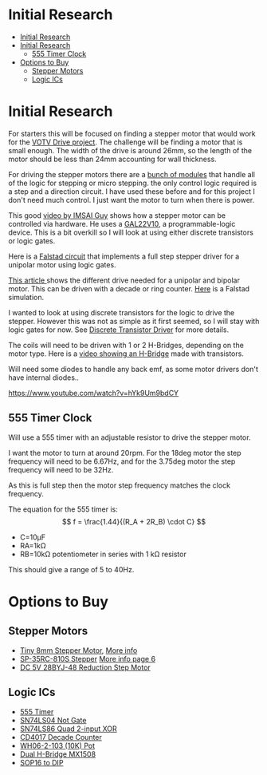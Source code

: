 # Initial Research

- [Initial Research](#initial-research)
- [Initial Research](#initial-research-1)
  - [555 Timer Clock](#555-timer-clock)
- [Options to Buy](#options-to-buy)
  - [Stepper Motors](#stepper-motors)
  - [Logic ICs](#logic-ics)



# Initial Research
For starters this will be focused on finding a stepper motor that would work for the [VOTV Drive project](../../../Projects/VOTV%20Drive/README.md). 
The challenge will be finding a motor that is small enough. The width of the drive is around 26mm, so the length of the motor should be less than 24mm accounting for wall thickness.

For driving the stepper motors there are a [bunch of modules](https://www.pololu.com/category/120/stepper-motor-drivers) that handle all of the logic for stepping or micro stepping. the only control logic required is a step and a direction circuit. I have used these before and for this project I don't need much control. I just want the motor to turn when there is power.

This good [video by IMSAI Guy](https://youtu.be/bZJoiB56N74) shows how a stepper motor can be controlled via hardware. He uses a [GAL22V10](https://web.mit.edu/6.115/www/document/22v10.pdf), a programmable-logic device. This is a bit overkill so I will look at using either discrete transistors or logic gates.

Here is a [Falstad circuit](https://www.falstad.com/circuit/circuitjs.html?ctz=CQAgjCAMB0l3BWcMBMcUHYMGZIA4UA2ATmIxAUgoqoQFMBaMMAKDEIBYQG08QUUXBthT9BUEFyq0JAMwCGAGwDOdKCwDu3bAlEChvMVJYA3bijx9shPj0sgR0iRxlOYCFsvP3H5-A7QJCAUVOhYAc28rGyiHPCl1SIZCf19k1OsJSE1uDECUBEJcyC4CouytBgwYstz8wvVKvKpiIqr68pYAJ25dPla6lvKaeByGPqNeixABiqm+fV7qybnx5bBptaKwYlFVzioN2wR16ez2JCqS8BTuGz52KiLiaFJSbA3rYg48BA2WABKuRiR24eDg4DOzkObig0A8TRBmwOkL42R6VRqDUxDyhYHgoyS1SsumB0TR6gAxmT+PYcQ5SVxsIxyIR4YQwFg8IRCAUEC4MEgYHAIKtibTbBhrhY0WNxbV6TLGvNJsJSYtsgBJEDggKHXZ6rLwihsfk3SQiG5UDiWqiiJAI7jMPR0y1K1Zu12iXwe72BXU+saWtLBmK+hwgg3WWWVUO2S0cdjK4SiRPbIpp5VJjg-O5cHMxvOSXPJJmBfZlqhMDaGuaPC2ies-aQ5Ju63PN5Ud9t8Qot7W5vvgA1D6TGx1Ny07VO2liKEAYeIRvjxclGyCXGDOuAcQQcQoYHZgX7qWQge4NhcxG1+8DG4UoFgAFwoUcChAaPvA3A4rzepDwXZiAJe1YH-YhAKIP4CGZBhiGQKgABM6AUABXRQn26V8-VoGsv3xOAsI-IpcC4YiVgQwjInI7BMhosNTwXa5SKvKxmOwO8hVgR8tClJlrho645nlex5XEYSanEciNVMChlkWaTxOhag3HhCI5KKRYTk0lwshycVfAMsN9JiaNWMkJMJLXRcmWMrQLxvc8GkcuZyMc7TL3RJyM0tNzZko1znIGcUOFmEy+ALczQs6HoyB80Q4skfyCMIs9iDw65uX4pkOLAe9uPUvyinIv49nUWLlhYxKNQCrDmGYwJ8XEfDRhfJrKxmSry2-GBCFoyBaN3H4wFogQ0WgD9BEcSAj2IQpSQIkBkLQjCWDSmtHKyy8p3yyAeJ1TgLKKLazLmVdlwO2zCxOmITvLHItsWMTjC0RKqoyl6Zg2y1Epch7DsirbouVX6BiBsKtHBooQrCyI3syN7SRbLQPPc5Z+U+jyMfAfEuGxutccNeq8ZzEHlkc-FnNnLRKfi5AGg8usNyKLGa0ZnJSo0ig8PulHyYTAHqe5nDiysXnhxFyLAxpqNr0O06cg4eW5fzIXHvsR7xP+0pxGqrXIcOlFEpRM7Dr4y7z10uYla4GzJEO865k5nA6Zd5UPPOm2dVzJ2a1Ie0azdpmGn94WZgNYPjtzWnw72HJEvOmPHdbQm3eJmZbid5ZWkOQmc-d5Zzo8-Psjh5ZBQS8uGNNrh0tEcU67J54ay2xua4t1uazmRvzoTn34-LwJG+aZUtpRcUTe1hcly2oOHtzO3Z6Xdu8EtJfjHW0Rzq286dq4vbn2QcQ3cSoPvwYX9wIgoCQIoMD-0gj9j0ERh4MW5b5HQzCenTtO9ttzIMJCIVWhkPZYJtarURDjWciuwKTZE3guf0ZtAi0U4nCA+IDvb9Gzl3WqvFbpmxiG3HIsDA7EK7kRBo50yFlRSoFKOvZC793shrXM5Fk4EL4HbHhy9wrT1trdIW4o3YiL4ZEDyKJJENBbGYSRulyIQOtK4I0joJ4KIaJPLhTFBF8C0TopBTwGgjwQQYkeIjUG5V2o+KB0NSTkTti2HoDj3yaKtrVHoCADRu2doAyih8vH1zosYvxooJr9UGoIPAI0RBnAmroG8Ip0pzUmghJaKFP6rTPBec64pd6NmsXOARxTcnLwwVxbcJQoI7EXAUHQWYDSOSaULZpM4gmdC0F7O2ZlHE5B6UuMyo4+kxCHNOCgmcWAAHtJBPCZDM0gMy4RlUbNgeC2AWBAA) that implements a full step stepper driver for a unipolar motor using logic gates.

[This article ](https://www.globalspec.com/reference/8273/348308/3-8-4-stepper-motors) shows the different drive needed for a unipolar and bipolar motor. This can be driven with a decade or ring counter. [Here](https://www.falstad.com/circuit/circuitjs.html?ctz=CQAgjCAMB0l3BWcMBMcUHYMGZIA4UA2ATmIxAUgoqoQFMBaMMAKAHMQHD8Rs1PueXtkJQoLAO6cM-FAlEMMkACwg5oyJOmEh66bPnipi-sQUyqezQCdOCFELP6qT2vE3H7ulKoZeQrlp+Dmo+dhiiKGEe4aJgIX4R4MQoRgLKVPFCiXEhmmCESIoq4NwCeEIFVKLE0KSkYHgYynzEjWDYLABK2pUJeHDgeWIZyGJUMAhBEX3ZhKNZ4raKOmqGK7NiYO5w7L289vsiQhMsAMb7DtkzB6mq2IzkCHXYSnjYH9hNkB0nsD9pDZqCrSEpXQE3PRA8ExYLeXzYQ5RVSaAA2IAweHuqyxQmO41gSBgzDQkC+eEI82R+AgmgAZiAdEIWqkbizeKkwNAibAUCwAC4UFIc6qGPgTcBQaCED5k7DKHx4Dp8PLS+wsuBgNrEeSHbZUAAmdDpAEMAK6o-ksWwIYXiijxEVbeDWxlikqFSLRZAujie4Sif3404MpT3Eo3XD3bDgblSyB8qRh3ge90orSQkGQ6IZ1bIt1e9MANwoSXz-vzEtGRIJUw4CDLYQbkVGpyTq3tkdWMS7QjZBTSvYxWN43a0TJA7P97Ji074pdEM9dc9S09cPt2UjXojZgXbzOUfdWykCtjIi-n58n6-1uwZbVSUZAFPD0djPITe23BYdqVOZ6SJ8r0rDcbHAbZ7n4bYwntTIXUFaDIJcQD+EyThlDqepSDwFJiHcVJnkgLDiBwogEEaHxGGIH0QCNU0LSte9HXZF9J3necuQ-RNn3mScB1Y4MtFxUchAEscpDE0TeNgoTePzbN0ykK8gMdJ8YgfNjUivJcJN45RDx41QTw0LRtKcVjjLSCynF3EyOGUkQAkAw42wXTS3IQfS0mbCgvOYEpPMU8CSntfzVECtJtI4yBDB05BYuiwwfJibYkqSciCKSGIMo81TUK0Hz2Q+C8-wKvKqC+JC0mKtRRhquLWPBRqc101R82AlrDMZUYr3mVzWOTVi+rSZReMxIzeOE7LHRwSIs0c7KkmE0bVCmsqtOFHLZrSVKak2x1SFKqRdufAyTsOyKlrOmLRDW46IIxRywoCMpFpqMpnrMVyfOEnyvvEeykgwQ4rxufreI0m4NPUpINNY6HZNWyaIcddTHWEq87qcndTBm-LWu6qgbmGmIBpHAaFqEgzxq6mnScm+cyfTJjUmE1jhI4uMYE-BCE1UbbQYWyUGAw4iSNw-CKFgYjSMKCjlComi6PNS1XWe7bEMejQN1dUHTCSEnQK-QwNP9FITnEFmMX4Ab+A+d94z5ADboMq9oaN-dadWBGtxNmbvdR5dDGEs3UY9n9fquk5xxBEPg4MntVhp5OR0TvsRxud4joxJPHJuOm9h84ai8MU4SyL0Z-UNqhq3GKUpk94aq9bXM+wjVYSYzCN+H9CxLYxbuiaTu2Y04x3jZ3Q5e9TpYfz75uJVvMDbVZRytqF28BSFVfA0Mba0JFzCsNIvD4AI6Xj5SOWCAVhhqP1WjjRVxjGVj6mcQMzmuJYdEU9W6mZ7cyQCgaAIgiKEF+HhBsuASKMGjlIcEiD5omSkCtYcbVRgF2OmUSyixLIpTKPiKo14UGcHYqsYhgljDzgyFQBg5Do4FBjEwYU7IwBJCnGMGsEoeF11hIiVI+Z6GHDQfwkRvEWF3F4rCPSgwuBVRkVVHwFV8a1RUZYTBqctCVSdDotA8DgS6BBHfOaBiTGTjkU4GEQQ8FyMWMowE9i6qOQcTEPRPAmBlH0Y4rxHjiG0PEAAe3AEIaSFjSAWKlH+NQ4EkCdCAA) is a Falstad simulation.

I wanted to look at using discrete transistors for the logic to drive the stepper. However this was not as simple as it first seemed, so I will stay with logic gates for now.
See [Discrete Transistor Driver](./Discrete_Transistor_Driver.md) for more details. 

The coils will need to be driven with 1 or 2 H-Bridges, depending on the motor type. Here is a [video showing an H-Bridge](https://youtu.be/5b6qWVo6lcU) made with transistors. 

Will need some diodes to handle any back emf, as some motor drivers don't have internal diodes..

https://www.youtube.com/watch?v=hYk9Um9bdCY

## 555 Timer Clock
Will use a 555 timer with an adjustable resistor to drive the stepper motor.

I want the motor to turn at around 20rpm. For the 18deg motor the step frequency will need to be 6.67Hz, and for the 3.75deg motor the step frequency will need to be 32Hz.

As this is full step then the motor step frequency matches the clock frequency.

The equation for the 555 timer is:
$$
f = \frac{1.44}{(R_A + 2R_B) \cdot C}
$$

- C=10μF
- RA=1kΩ
- RB=10kΩ potentiometer in series with 1 kΩ resistor

This should give a range of 5 to 40Hz.

# Options to Buy

## Stepper Motors

- [Tiny 8mm Stepper Motor](https://www.aliexpress.com/item/1005009362113907.html), [More info](https://makerselectronics.com/product/micro-miniature-stepper-motor-8mm-2-phase-4-wire-with-copper-gear-for-camera-lenses/)
- [SP-35RC-810S Stepper](https://www.aliexpress.com/item/1005005485719628.html) [More info page 6](https://moatech.com/skin/board/gallery_pdt/catalog_2016.pdf)
- [DC 5V 28BYJ-48 Reduction Step Motor](https://www.aliexpress.com/item/1005007204939435.html)

## Logic ICs
- [555 Timer](https://www.aliexpress.com/item/1005003650068859.html)
- [SN74LS04 Not Gate](https://www.aliexpress.com/item/1005004557749624.html)
- [SN74LS86 Quad 2-input XOR](https://www.aliexpress.com/item/1005004557749624.html)
- [CD4017 Decade Counter](https://www.aliexpress.com/item/1005007115853609.html)
- [WH06-2-103 (10K) Pot](https://www.aliexpress.com/item/1005005124101452.html)
- [Dual H-Bridge MX1508](https://www.aliexpress.com/item/1005008067737983.html)
- [SOP16 to DIP](https://www.aliexpress.com/item/1005006438595084.html)
